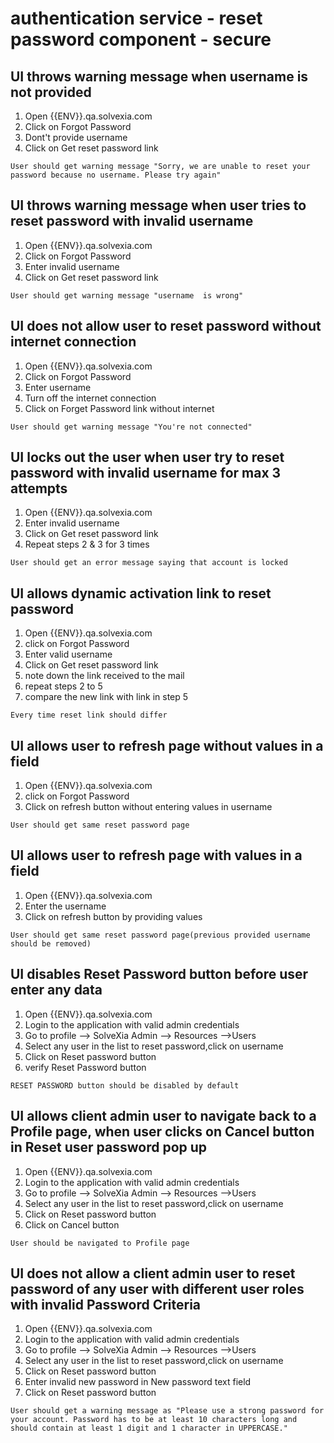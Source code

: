 # authentication service - reset password component - secure 

## UI throws warning message  when username is not provided

1. Open {{ENV}}.qa.solvexia.com 
2. Click on Forgot Password
3. Dont't provide username
4. Click on Get reset password link

`User should get warning message "Sorry, we are unable to reset your password because no username. Please try again" `

## UI throws warning message when user tries to reset password with invalid username

1. Open {{ENV}}.qa.solvexia.com 
2. Click on Forgot Password
3. Enter invalid username 
4. Click on Get reset password link

`User should get warning message "username  is wrong" `

## UI does not allow user to reset password without internet connection

1. Open {{ENV}}.qa.solvexia.com 
2. Click on Forgot Password
3. Enter username 
4. Turn off the internet connection
5. Click on Forget Password link without internet

`User should get warning message "You're not connected" `

## UI locks out the user when user try to reset password with invalid username for max 3 attempts

1. Open {{ENV}}.qa.solvexia.com
2. Enter invalid username
3. Click on Get reset password link 
4. Repeat steps 2 & 3 for 3 times

`User should get an error message saying that account is locked`

## UI allows dynamic activation link to reset password

1. Open {{ENV}}.qa.solvexia.com 
2. click on Forgot Password
3. Enter valid username
4. Click on Get reset password link 
5. note down the link received to the mail
6. repeat steps 2 to 5
7. compare the new link with link in step 5

`Every time reset link should differ `

## UI allows user to refresh page without values in a field

1. Open {{ENV}}.qa.solvexia.com 
2. click on Forgot Password
3. Click on refresh button without entering values in username

`User should get same reset password page`

## UI allows user to refresh page with values in a field

1. Open {{ENV}}.qa.solvexia.com
2. Enter the username 
3. Click on refresh button by providing values 

`User should get same reset password page(previous provided username should be removed)`

## UI disables Reset Password button before user enter any data 

1. Open {{ENV}}.qa.solvexia.com
2. Login to the application with valid admin credentials
3. Go to profile --> SolveXia Admin --> Resources -->Users 
4. Select any user in the list to reset password,click on username
5. Click on Reset password button
6. verify Reset Password button

`RESET PASSWORD button should be disabled by default`

## UI allows client admin user to navigate back to a Profile page, when user clicks on Cancel button in Reset user password pop up

1. Open {{ENV}}.qa.solvexia.com
2. Login to the application with valid admin credentials
3. Go to profile --> SolveXia Admin --> Resources -->Users 
4. Select any user in the list to reset password,click on username
5. Click on Reset password button
6. Click on Cancel button

`User should be navigated to Profile page`

## UI does not allow a client admin user to reset password of any user with different user roles with invalid Password Criteria
 
1. Open {{ENV}}.qa.solvexia.com
2. Login to the application with valid admin credentials
3. Go to profile --> SolveXia Admin --> Resources -->Users 
4. Select any user in the list to reset password,click on username
5. Click on Reset password button
6. Enter invalid new password in New password text field
7. Click on Reset password button

`User should get a warning message as "Please use a strong password for your account. Password has to be at least 10 characters long and should contain at least 1 digit and 1 character in UPPERCASE."`

